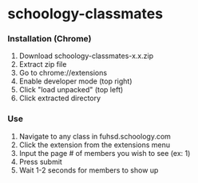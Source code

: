 # schoology-classmates

### Installation (Chrome)
1. Download schoology-classmates-x.x.zip
2. Extract zip file
3. Go to chrome://extensions
4. Enable developer mode (top right)
5. Click "load unpacked" (top left)
6. Click extracted directory

### Use
1. Navigate to any class in fuhsd.schoology.com
2. Click the extension from the extensions menu
3. Input the page # of members you wish to see (ex: 1)
4. Press submit
5. Wait 1-2 seconds for members to show up
